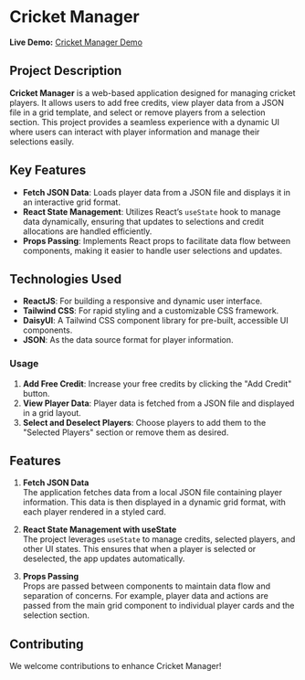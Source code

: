 # Cricket Manager

**Live Demo:** [Cricket Manager Demo](https://deluxe-cannoli-e6823a.netlify.app/)

## Project Description

**Cricket Manager** is a web-based application designed for managing cricket players. It allows users to add free credits, view player data from a JSON file in a grid template, and select or remove players from a selection section. This project provides a seamless experience with a dynamic UI where users can interact with player information and manage their selections easily.

## Key Features

- **Fetch JSON Data**: Loads player data from a JSON file and displays it in an interactive grid format.
- **React State Management**: Utilizes React’s `useState` hook to manage data dynamically, ensuring that updates to selections and credit allocations are handled efficiently.
- **Props Passing**: Implements React props to facilitate data flow between components, making it easier to handle user selections and updates.

## Technologies Used

- **ReactJS**: For building a responsive and dynamic user interface.
- **Tailwind CSS**: For rapid styling and a customizable CSS framework.
- **DaisyUI**: A Tailwind CSS component library for pre-built, accessible UI components.
- **JSON**: As the data source format for player information.

### Usage

1. **Add Free Credit**: Increase your free credits by clicking the "Add Credit" button.
2. **View Player Data**: Player data is fetched from a JSON file and displayed in a grid layout. 
3. **Select and Deselect Players**: Choose players to add them to the "Selected Players" section or remove them as desired.

## Features

1. **Fetch JSON Data**  
   The application fetches data from a local JSON file containing player information. This data is then displayed in a dynamic grid format, with each player rendered in a styled card.

2. **React State Management with useState**  
   The project leverages `useState` to manage credits, selected players, and other UI states. This ensures that when a player is selected or deselected, the app updates automatically.

3. **Props Passing**  
   Props are passed between components to maintain data flow and separation of concerns. For example, player data and actions are passed from the main grid component to individual player cards and the selection section.

## Contributing

We welcome contributions to enhance Cricket Manager!
